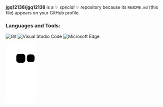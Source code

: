 
**jgq12138/jgq12138** is a ✨ _special_ ✨ repository because its `README.md` (this file) appears on your GitHub profile.

### Languages and Tools:

![Git](https://img.shields.io/badge/Git-F05032?style=flat-square&logo=Git&logoColor=white)
![Visual Studio Code](https://img.shields.io/badge/Visual_Studio_Code-007ACC?style=flat-square&logo=Visual-Studio-Code&logoColor=white)
![Microsoft Edge](https://img.shields.io/badge/Microsoft_Edge-0078D7?style=flat-square&logo=Microsoft-Edge&logoColor=white)


<!-- 贪吃蛇 - 图片有 actions/Generate Snake 定时生成 -->
![](https://raw.githubusercontent.com/jgq12138/jgq12138/main/assets/github-contribution-grid-snake.svg)
